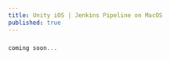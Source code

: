 ```yaml
---
title: Unity iOS | Jenkins Pipeline on MacOS
published: true
---
```


### [](#header-3)

```cpp
coming soon...
```
